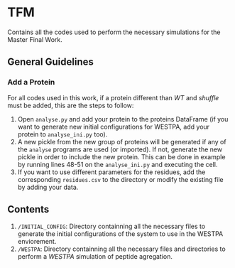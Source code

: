 # TFM
Contains all the codes used to perform the necessary simulations for the Master Final Work.

## General Guidelines

### Add a Protein

For all codes used in this work, if a protein different than _WT_ and _shuffle_ must be added, this are the steps to follow:

1. Open `analyse.py` and add your protein to the proteins DataFrame (if you want to generate new initial configurations for WESTPA, add your protein to `analyse_ini.py` too).
2. A new pickle from the new group of proteins will be generated if any of the `analyse` programs are used (or imported). If not, generate the new pickle in order to include the new protein. This can be done in example by running lines 48-51 on the `analyse_ini.py` and executing the cell. 
3. If you want to use different parameters for the residues, add the corresponding `residues.csv` to the directory or modify the existing file by adding your data.


## Contents

1. `/INITIAL_CONFIG`: Directory containning all the necessary files to generate the initial configurations of the system to use in the WESTPA enviorement.
2. `/WESTPA`: Directory containning all the necessary files and directories to perform a _WESTPA_ simulation of peptide agregation.  

